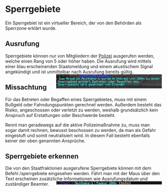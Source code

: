# Sperrgebiete
Ein Sperrgebiet ist ein virtueller Bereich, der von den Behörden als Sperrzone erklärt wurde.

## Ausrufung
Sperrgebiete können nur von Mitgliedern der [Polizei](../../pages/fraktionen/polizei.md) ausgerufen werden, welche einen Rang von 5 oder höher haben. Die Ausrufung wird mittels einer blau erscheinenden Staatsmeldung und einem akustischem Signal angekündigt und ist unmittelbar nach Ausrufung bereits gültig. <img align="right" width="340" eight="340" src="../../../assets/image/allgemein/sperrgebiet/Sperrgebietausgerufen.png">

## Missachtung
Für das Betreten oder Begaffen eines Sperrgebietes, muss mit einem Bußgeld oder Fahndungspunkten gerechnet werden. Außerdem besteht das Risiko, angeschossen oder verletzt zu werden, weshalb grundsätzlich kein Anspruch auf Erstattungen oder Beschwerde besteht.

Rennt man geradewegs auf die aktive Polizeimaßnahme zu, muss man sogar damit rechnen, bewusst beschossen zu werden, da man als Gefahr eingestuft und somit neutralisiert wird. In diesem Fall besteht ebenfalls keiner der oben genannten Ansprüche.

## Sperrgebiete erkennen
Die von den Staatfraktionen ausgerufene Sperrgebiete können mit dem Befehl /sperrgebiete eingesehen werden. Fährt man mit der Maus über den Text erscheinen zusätzliche Informationen wie Ausrufungsdatum und zuständiger Beamter. <img align="right" width="340" eight="340" src="../../../assets/image/allgemein/sperrgebiet/Sperrgebiete.png">
